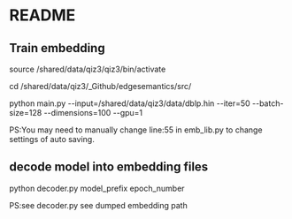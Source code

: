# README
## Train embedding
source /shared/data/qiz3/qiz3/bin/activate

cd /shared/data/qiz3/_Github/edgesemantics/src/

python main.py --input=/shared/data/qiz3/data/dblp.hin --iter=50 --batch-size=128 --dimensions=100 --gpu=1

PS:You may need to manually change line:55 in emb_lib.py to change settings of auto saving.

## decode model into embedding files
python decoder.py model_prefix epoch_number

PS:see decoder.py see dumped embedding path
